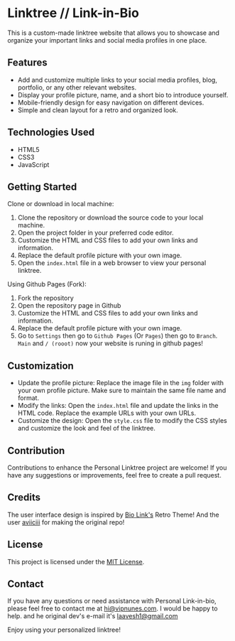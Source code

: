 # Linktree // Link-in-Bio

This is a custom-made linktree website that allows you to showcase and organize your important links and social media profiles in one place. 

## Features

- Add and customize multiple links to your social media profiles, blog, portfolio, or any other relevant websites.
- Display your profile picture, name, and a short bio to introduce yourself.
- Mobile-friendly design for easy navigation on different devices.
- Simple and clean layout for a retro and organized look.

## Technologies Used

- HTML5
- CSS3
- JavaScript

## Getting Started

Clone or download in local machine:

1. Clone the repository or download the source code to your local machine.
2. Open the project folder in your preferred code editor.
3. Customize the HTML and CSS files to add your own links and information.
4. Replace the default profile picture with your own image.
5. Open the `index.html` file in a web browser to view your personal linktree.

Using Github Pages (Fork):

1. Fork the repository
2. Open the repository page in Github
3. Customize the HTML and CSS files to add your own links and information.
4. Replace the default profile picture with your own image.
5. Go to `Settings` then go to `Github Pages` (Or `Pages`) then go to `Branch`. `Main` and `/ (rooot)` now your website is runing in github pages!

## Customization

- Update the profile picture: Replace the image file in the `img` folder with your own profile picture. Make sure to maintain the same file name and format.
- Modify the links: Open the `index.html` file and update the links in the HTML code. Replace the example URLs with your own URLs.
- Customize the design: Open the `style.css` file to modify the CSS styles and customize the look and feel of the linktree.

## Contribution

Contributions to enhance the Personal Linktree project are welcome! If you have any suggestions or improvements, feel free to create a pull request.

## Credits

The user interface design is inspired by [Bio Link's](https://bio.link/) Retro Theme!
And the user [aviiciii](https://github.com/aviiciii) for making the original repo!

## License

This project is licensed under the [MIT License](LICENSE).

## Contact

If you have any questions or need assistance with Personal Link-in-bio, please feel free to contact me at [hi@vipnunes.com](mailto:hi@vipnunes.com). I would be happy to help.
and he original dev's e-mail it's [laavesh1@gmail.com](mailto:laavesh1@gmail.com)

Enjoy using your personalized linktree!
